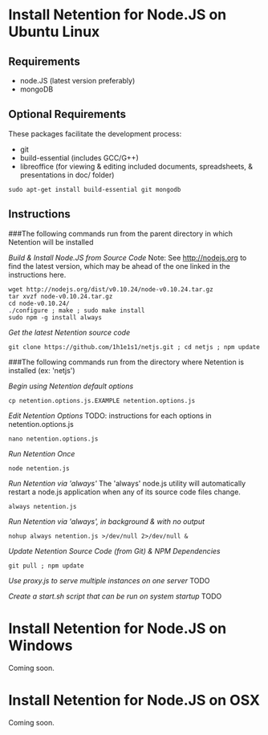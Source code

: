Install Netention for Node.JS on Ubuntu Linux
=============================================

Requirements
------------
*   node.JS (latest version preferably)
*   mongoDB

Optional Requirements
---------------------
These packages facilitate the development process:
*   git
*   build-essential (includes GCC/G++)
*   libreoffice (for viewing & editing included documents, spreadsheets, & presentations in doc/ folder)

```
sudo apt-get install build-essential git mongodb
```

Instructions
------------

###The following commands run from the parent directory in which Netention will be installed

*Build & Install Node.JS from Source Code*
Note: See http://nodejs.org to find the latest version, which may be ahead of the one linked in the instructions here.
```
wget http://nodejs.org/dist/v0.10.24/node-v0.10.24.tar.gz
tar xvzf node-v0.10.24.tar.gz 
cd node-v0.10.24/
./configure ; make ; sudo make install
sudo npm -g install always
```

*Get the latest Netention source code*
```
git clone https://github.com/1h1e1s1/netjs.git ; cd netjs ; npm update
```

###The following commands run from the directory where Netention is installed (ex: 'netjs')

*Begin using Netention default options*
```
cp netention.options.js.EXAMPLE netention.options.js
```

*Edit Netention Options*
TODO: instructions for each options in netention.options.js
```
nano netention.options.js
```


*Run Netention Once*
```
node netention.js
```

*Run Netention via 'always'*
The 'always' node.js utility will automatically restart a node.js application when any of its source code files change.
```
always netention.js
```

*Run Netention via 'always', in background & with no output*
```
nohup always netention.js >/dev/null 2>/dev/null &
```

*Update Netention Source Code (from Git) & NPM Dependencies*
```
git pull ; npm update
```

*Use proxy.js to serve multiple instances on one server*
TODO

*Create a start.sh script that can be run on system startup*
TODO


Install Netention for Node.JS on Windows
========================================
Coming soon.



Install Netention for Node.JS on OSX
========================================
Coming soon.

